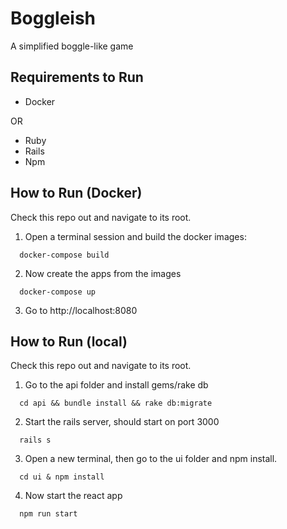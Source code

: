 # Boggleish
A simplified boggle-like game

## Requirements to Run

* Docker

OR

* Ruby
* Rails
* Npm

## How to Run (Docker)
Check this repo out and navigate to its root.

1) Open a terminal session and build the docker images:

  ```
	docker-compose build
  ```

2) Now create the apps from the images

  ```
	docker-compose up
  ```

3) Go to http://localhost:8080

## How to Run (local)
Check this repo out and navigate to its root.

1) Go to the api folder and install gems/rake db

  ```
	cd api && bundle install && rake db:migrate
  ```
	
2) Start the rails server, should start on port 3000

  ```
	rails s
  ```

3) Open a new terminal, then go to the ui folder and npm install.

  ```
	cd ui & npm install
  ```

4) Now start the react app

  ```
	npm run start
  ```
	

